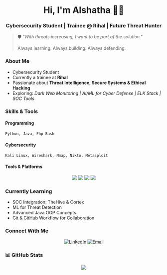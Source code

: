 <!-- GitHub Profile README.md -->

<div align="center">
  <h1>Hi, I'm Alshatha 👨‍💻</h1>
  <h3>Cybersecurity Student | Trainee @ Rihal | Future Threat Hunter</h3>
</div>


> 🛡️ *"With threats increasing, I want to be part of the solution."*
> 
>    Always learning. Always building. Always defending.


###  About Me

-  Cybersecurity Student  
-  Currently a trainee at **Rihal**  
-  Passionate about **Threat Intelligence, Secure Systems & Ethical Hacking**
-  Exploring: *Dark Web Monitoring | AI/ML for Cyber Defense | ELK Stack | SOC Tools*


###  Skills & Tools

####  Programming
```python
Python, Java, Php Bash
```

####  Cybersecurity
```bash
Kali Linux, Wireshark, Nmap, Nikto, Metasploit
```

####  Tools & Platforms

<div align="center">
  <img src="https://img.shields.io/badge/Linux-Kali-informational?style=for-the-badge&logo=linux&logoColor=white" />
  <img src="https://img.shields.io/badge/SIEM-ELK_Stack-orange?style=for-the-badge&logo=elastic" />
  <img src="https://img.shields.io/badge/Monitoring-Grafana-yellow?style=for-the-badge&logo=grafana" />
  <img src="https://img.shields.io/badge/Code-Java-informational?style=for-the-badge&logo=java&logoColor=white" />
</div>

###  Currently Learning

-  SOC Integration: TheHive & Cortex  
-  ML for Threat Detection  
-  Advanced Java OOP Concepts  
-  Git & GitHub Workflow for Collaboration


###  Connect With Me

<p align="center">
  <a href="https://www.linkedin.com/in/alsha-tha-salim-al-rawahi"><img src="https://img.shields.io/badge/LinkedIn-Alshatha-blue?style=for-the-badge&logo=linkedin" alt="LinkedIn"></a>
  <a href="mailto:alshatha490@gmail.com"><img src="https://img.shields.io/badge/Email-Contact_Me-informational?style=for-the-badge&logo=gmail" alt="Email"></a>
</p>


### 📊 GitHub Stats

<div align="center">
  <img src="https://github.com/Alshatha" />
</div>
